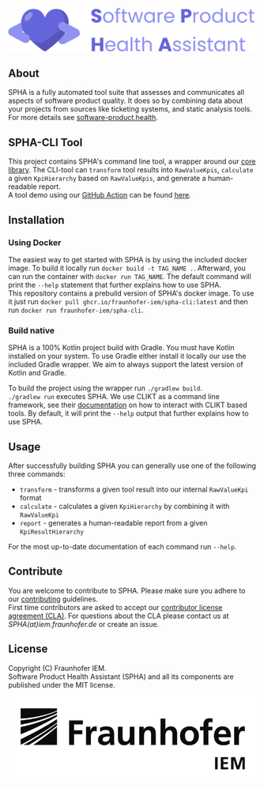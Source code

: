 ![SPHA Logo](docs/img/Software_Project_Health_Assistant_Secondary-Logo.png)

## About

SPHA is a fully automated tool suite that assesses and communicates all aspects
of software product quality. It does so by combining data about your projects
from sources like ticketing systems, and static analysis tools. For more details
see [software-product.health](https://www.software-product.health).

## SPHA-CLI Tool

This project contains SPHA's command line tool, a wrapper around our
[core library](https://www.github.com/fraunhofer-iem/spha). The CLI-tool can `transform` tool results
into `RawValueKpis`, `calculate` a given `KpiHierarchy` based on `RawValueKpis`, and
generate a human-readable report.  
A tool demo using our [GitHub Action](https://www.github.com/fraunhofer-iem/spha-action) can be
found [here](https://www.github.com/fraunhofer-iem/spha-demo).

## Installation

### Using Docker

The easiest way to get started with SPHA is by using the included docker image. To
build it locally run `docker build -t TAG_NAME .`. Afterward, you can run the container
with `docker run TAG_NAME`. The default command will print the `--help` statement that
further explains how to use SPHA.  
This repository contains a prebuild version of SPHA's docker image. To use it just run
`docker pull ghcr.io/fraunhofer-iem/spha-cli:latest` and then run `docker run fraunhofer-iem/spha-cli`.

### Build native

SPHA is a 100% Kotlin project build with Gradle. You must have Kotlin installed on your
system. To use Gradle either install it locally our use the included Gradle wrapper.
We aim to always support the latest version of Kotlin and Gradle.

To build the project using the wrapper run `./gradlew build`.  
`./gradlew run` executes SPHA. We use CLIKT as a command line framework, see their
[documentation](https://ajalt.github.io/clikt/quickstart/#developing-command-line-applications-with-gradle) on how to
interact with CLIKT based tools. By default, it will print the `--help` output that further explains
how to use SPHA.

## Usage

After successfully building SPHA you can generally use one of the following three commands:
* `transform` - transforms a given tool result into our internal `RawValueKpi` format
* `calculate` - calculates a given `KpiHierarchy` by combining it with `RawValueKpi`
* `report` - generates a human-readable report from a given `KpiResultHierarchy`

For the most up-to-date documentation of each command run `--help`.

## Contribute

You are welcome to contribute to SPHA. Please make sure you adhere to our
[contributing](CONTRIBUTING.md) guidelines.  
First time contributors are asked to accept our
[contributor license agreement (CLA)](CLA.md).
For questions about the CLA please contact us at _SPHA(at)iem.fraunhofer.de_ or create an issue.

## License

Copyright (C) Fraunhofer IEM.  
Software Product Health Assistant (SPHA) and all its components are published under the MIT license.

<picture>
<source media="(prefers-color-scheme: dark)" srcset="./docs/img/IEM_Logo_White.png">
<img alt="Logo IEM" src="./docs/img/IEM_Logo_Dark.png">
</picture>
 
